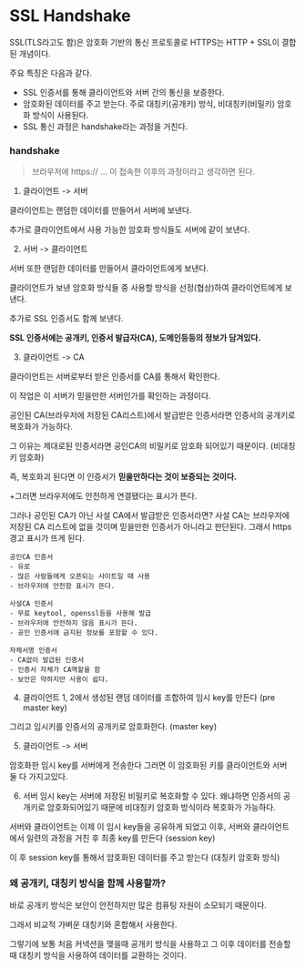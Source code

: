 # SSL Handshake

SSL(TLS라고도 함)은 암호화 기반의 통신 프로토콜로 HTTPS는 HTTP + SSL이 결합된 개념이다.

주요 특징은 다음과 같다.
- SSL 인증서를 통해 클라이언트와 서버 간의 통신을 보증한다.
- 암호화된 데이터를 주고 받는다. 주로 대칭키(공개키) 방식, 비대칭키(비밀키) 암호화 방식이 사용된다.
- SSL 통신 과정은 handshake라는 과정을 거친다.

### handshake

> 브라우저에 https:// ... 이 접속한 이후의 과정이라고 생각하면 된다.


1. 클라이언트 -> 서버

클라이언트는 랜덤한 데이터를 만들어서 서버에 보낸다.

추가로 클라이언트에서 사용 가능한 암호화 방식들도 서버에 같이 보낸다.

2. 서버 -> 클라이언트

서버 또한 랜덤한 데이터를 만들어서 클라이언트에게 보낸다.

클라이언트가 보낸 암호화 방식들 중 사용할 방식을 선정(협상)하여 클라이언트에게 보낸다.

추가로 SSL 인증서도 함께 보낸다.

**SSL 인증서에는 공개키, 인증서 발급자(CA), 도메인등등의 정보가 담겨있다.**

3. 클라이언트 -> CA

클라이언트는 서버로부터 받은 인증서를 CA를 통해서 확인한다. 

이 작업은 이 서버가 믿을만한 서버인가를 확인하는 과정이다.

공인된 CA(브라우저에 저장된 CA리스트)에서 발급받은 인증서라면 인증서의 공개키로 복호화가 가능하다.

그 이유는 제대로된 인증서라면 공인CA의 비밀키로 암호화 되어있기 때문이다. (비대칭키 암호화)

즉, 복호화괴 된다면 이 인증서가 **믿을만하다는 것이 보증되는 것이다.** 

\+그러면 브라우저에도 안전하게 연결됐다는 표시가 뜬다.

그러나 공인된 CA가 아닌 사설 CA에서 발급받은 인증서라면? 사설 CA는 브라우저에 저장된 CA 리스트에 없을 것이며 믿을만한 인증서가 아니라고 판단된다. 그래서 https 경고 표시가 뜨게 된다.


```
공인CA 인증서
- 유로
- 많은 사람들에게 오픈되는 사이트일 때 사용 
- 브라우저에 안전함 표시가 뜬다.

사설CA 인증서
- 무료 keytool, openssl등을 사용해 발급
- 브라우저에 안전하지 않음 표시가 뜬다.
- 공인 인증서에 금지된 정보를 포함할 수 있다.

자체서명 인증서
- CA없이 발급된 인증서
- 인증서 자체가 CA역할을 함
- 보안은 약하지만 사용이 쉽다.
```


4. 클라이언트
1, 2에서 생성된 랜덤 데이터를 조합하여 임시 key를 만든다 (pre master key)

그리고 임시키를 인증서의 공개키로 암호화한다. (master key)

5. 클라이언트 -> 서버

암호화한 임시 key를 서버에게 전송한다 그러면 이 암호화된 키를 클라이언트와 서버 둘 다 가지고있다.

6. 서버
임시 key는 서버에 저장된 비밀키로 복호화할 수 있다. 왜냐하면 인증서의 공개키로 암호화되어있기 때문에 비대칭키 암호화 방식이라 복호화가 가능하다.

서버와 클라이언트는 이제 이 임시 key들을 공유하게 되었고 이후, 서버와 클라이언트에서 일련의 과정을 거친 후 최종 key를 만든다 (session key)

이 후 session key를 통해서 암호화된 데이터를 주고 받는다 (대칭키 암호화 방식)

### 왜 공개키, 대칭키 방식을 함께 사용할까?

바로 공개키 방식은 보안이 안전하지만 많은 컴퓨팅 자원이 소모되기 때문이다.

그래서 비교적 가벼운 대칭키와 혼합해서 사용한다.

그렇기에 보통 처음 커넥션을 맺을때 공개키 방식을 사용하고 그 이후 데이터를 전송할 때 대칭키 방식을 사용하여 데이터를 교환하는 것이다.
